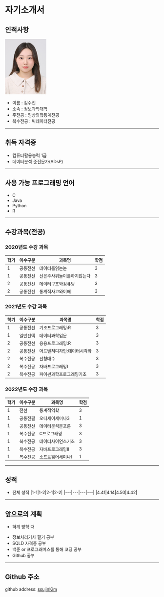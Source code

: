 # 자기소개서

## 인적사항
<img src=증명사진_2022.jpg height=180 widht=180>

* 이름 : 김수진   
* 소속 : 정보과학대학   
* 주전공 : 임상의학통계전공   
* 복수전공 : 빅데이터전공   

---

## 취득 자격증   
* 컴퓨터활용능력 1급
* 데이터분석 준전문가(ADsP)

---

## 사용 가능 프로그래밍 언어   
* C
* Java
* Python
* R

---

## 수강과목(전공)   

### 2020년도 수강 과목   
|학기|이수구분|과목명|학점|
|---|---|---|---|
|1|공통전선|데이터를읽는눈|3|
|1|공통전선|신은주사위놀이를하지않는다|3|
|2|공통전선|데이터구조와컴퓨팅|3|
|2|공통전선|통계적사고와이해|3|

### 2021년도 수강 과목
|학기|이수구분|과목명|학점|
|---|---|---|---|
|1|공통전선|기초프로그래밍:R|3|
|1|일반선택|데이터과학입문|3|
|2|공통전선|응용프로그래밍:R|3|
|2|공통전선|어드벤쳐디자인:데이터시각화|3|
|2|복수전공|선형대수|3|
|2|복수전공|자바프로그래밍I|3|
|2|복수전공|파이썬과학프로그래밍기초|3|

### 2022년도 수강 과목
|학기|이수구분|과목명|학점|
|---|---|---|---|
|1|전선|통계적역학|3|
|1|공통전필|오디세이세미나3|1|
|1|공통전선|데이터분석분포론|3|
|1|복수전공|C프로그래밍|3|
|1|복수전공|데이터사이언스기초|3|
|1|복수전공|자바프로그래밍II|3|
|1|복수전공|소프트웨어세미나I|1|

---

## 성적
+ 전체 성적
|1-1|1-2|2-1|2-2|
|---|---|---|---|
|4.41|4.14|4.50|4.42|

---

## 앞으로의 계획
* 하계 방학 때
 + 정보처리기사 필기 공부
 + SQLD 자격증 공부
 + 백준 or 프로그래머스를 통해 코딩 공부
 + Github 공부

---

## Github 주소
github address: [ssujinKim][github]

[github]: https://github.com/ssujinKim
